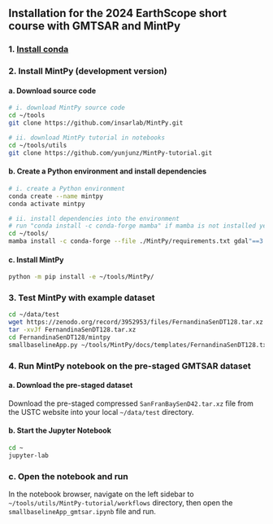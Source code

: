 ## Installation for the 2024 EarthScope short course with GMTSAR and MintPy

### 1. [Install conda](../README.md#1-install-conda)

### 2. Install MintPy (development version)

#### a. Download source code

```bash
# i. download MintPy source code
cd ~/tools
git clone https://github.com/insarlab/MintPy.git

# ii. download MintPy tutorial in notebooks
cd ~/tools/utils
git clone https://github.com/yunjunz/MintPy-tutorial.git
```

#### b. Create a Python environment and install dependencies

```bash
# i. create a Python environment
conda create --name mintpy
conda activate mintpy

# ii. install dependencies into the environment
# run "conda install -c conda-forge mamba" if mamba is not installed yet.
cd ~/tools/
mamba install -c conda-forge --file ./MintPy/requirements.txt gdal"==3.6" jupyterlab ipympl pv
```

#### c. Install MintPy

```bash
python -m pip install -e ~/tools/MintPy/
```

### 3. Test MintPy with example dataset

```bash
cd ~/data/test
wget https://zenodo.org/record/3952953/files/FernandinaSenDT128.tar.xz
tar -xvJf FernandinaSenDT128.tar.xz
cd FernandinaSenDT128/mintpy
smallbaselineApp.py ~/tools/MintPy/docs/templates/FernandinaSenDT128.txt
```

### 4. Run MintPy notebook on the pre-staged GMTSAR dataset

#### a. Download the pre-staged dataset

Download the pre-staged compressed `SanFranBaySenD42.tar.xz` file from the USTC website into your local `~/data/test` directory.

#### b. Start the Jupyter Notebook

```bash
cd ~
jupyter-lab
```

### c. Open the notebook and run

In the notebook browser, navigate on the left sidebar to `~/tools/utils/MintPy-tutorial/workflows` directory, then open the `smallbaselineApp_gmtsar.ipynb` file and run.
